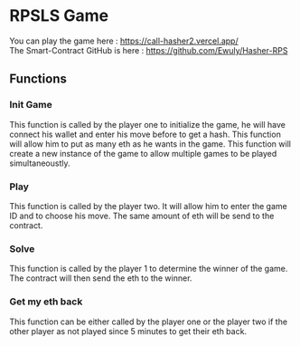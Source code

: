 # RPSLS Game

You can play the game here : https://call-hasher2.vercel.app/  
The Smart-Contract GitHub is here : https://github.com/Ewuly/Hasher-RPS

## Functions
### Init Game
This function is called by the player one to initialize the game, he will have connect his wallet and enter his move before to get a hash. This function will allow him to put as many eth as he wants in the game. This function will create a new instance of the game to allow multiple games to be played simultaneoustly.

### Play
This function is called by the player two. It will allow him to enter the game ID and to choose his move. The same amount of eth will be send to the contract.

### Solve
This function is called by the player 1 to determine the winner of the game. The contract will then send the eth to the winner.

### Get my eth back
This function can be either called by the player one or the player two if the other player as not played since 5 minutes to get their eth back.

